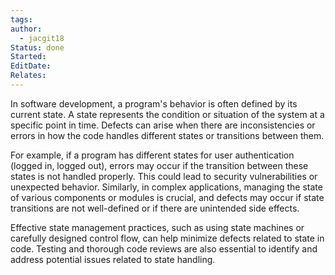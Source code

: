 ```yaml
---
tags: 
author:
  - jacgit18
Status: done
Started: 
EditDate: 
Relates:
---
```

In software development, a program's behavior is often defined by its current state. A state represents the condition or situation of the system at a specific point in time. Defects can arise when there are inconsistencies or errors in how the code handles different states or transitions between them.

For example, if a program has different states for user authentication (logged in, logged out), errors may occur if the transition between these states is not handled properly. This could lead to security vulnerabilities or unexpected behavior. Similarly, in complex applications, managing the state of various components or modules is crucial, and defects may occur if state transitions are not well-defined or if there are unintended side effects.

Effective state management practices, such as using state machines or carefully designed control flow, can help minimize defects related to state in code. Testing and thorough code reviews are also essential to identify and address potential issues related to state handling.